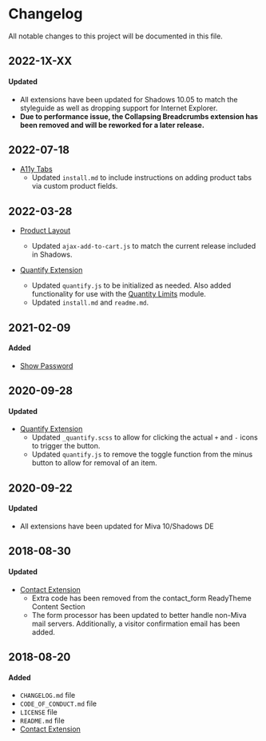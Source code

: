 # Changelog
All notable changes to this project will be documented in this file.

## 2022-1X-XX
#### Updated
- All extensions have been updated for Shadows 10.05 to match the styleguide as well as dropping support for Internet Explorer.
- **Due to performance issue, the Collapsing Breadcrumbs extension has been removed and will be reworked for a later release.**

## 2022-07-18
- [A11y Tabs](tabs)
  - Updated `install.md` to include instructions on adding product tabs via custom product fields.

## 2022-03-28
- [Product Layout](product-layout)
  - Updated `ajax-add-to-cart.js` to match the current release included in Shadows.

- [Quantify Extension](quantify)
  - Updated `quantify.js` to be initialized as needed. Also added functionality for use with the [Quantity Limits](https://apps.miva.com/quantity-limits.html) module.
  - Updated `install.md` and `readme.md`.

## 2021-02-09
#### Added
- [Show Password](show-password)

## 2020-09-28
#### Updated
- [Quantify Extension](quantify)
  - Updated `_quantify.scss` to allow for clicking the actual `+` and `-` icons to trigger the button.
  - Updated `quantify.js` to remove the toggle function from the minus button to allow for removal of an item.

## 2020-09-22
#### Updated
- All extensions have been updated for Miva 10/Shadows DE

## 2018-08-30
#### Updated
- [Contact Extension](contact)
  -  Extra code has been removed from the contact_form ReadyTheme Content Section
  -  The form processor has been updated to better handle non-Miva mail servers. Additionally, a visitor confirmation email has been added. 

## 2018-08-20
#### Added
- `CHANGELOG.md` file
- `CODE_OF_CONDUCT.md` file
- `LICENSE` file
- `README.md` file
- [Contact Extension](contact)
